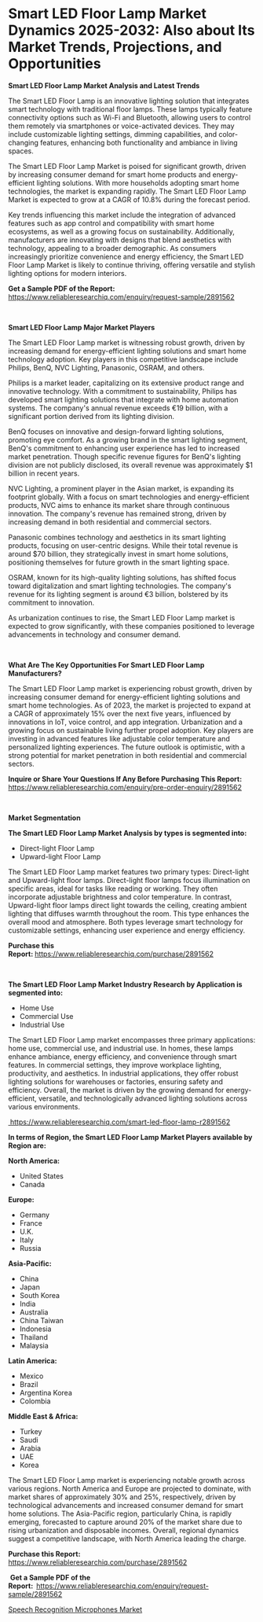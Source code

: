 <p><h1>Smart LED Floor Lamp Market Dynamics 2025-2032: Also about Its Market Trends, Projections, and Opportunities</h1></p><p><strong>Smart LED Floor Lamp Market Analysis and Latest Trends</strong></p>
<p><p>The Smart LED Floor Lamp is an innovative lighting solution that integrates smart technology with traditional floor lamps. These lamps typically feature connectivity options such as Wi-Fi and Bluetooth, allowing users to control them remotely via smartphones or voice-activated devices. They may include customizable lighting settings, dimming capabilities, and color-changing features, enhancing both functionality and ambiance in living spaces.</p><p>The Smart LED Floor Lamp Market is poised for significant growth, driven by increasing consumer demand for smart home products and energy-efficient lighting solutions. With more households adopting smart home technologies, the market is expanding rapidly. The Smart LED Floor Lamp Market is expected to grow at a CAGR of 10.8% during the forecast period. </p><p>Key trends influencing this market include the integration of advanced features such as app control and compatibility with smart home ecosystems, as well as a growing focus on sustainability. Additionally, manufacturers are innovating with designs that blend aesthetics with technology, appealing to a broader demographic. As consumers increasingly prioritize convenience and energy efficiency, the Smart LED Floor Lamp Market is likely to continue thriving, offering versatile and stylish lighting options for modern interiors.</p></p>
<p><strong>Get a Sample PDF of the Report:&nbsp;</strong> <a href="https://www.reliableresearchiq.com/enquiry/request-sample/2891562?utm_campaign=2297&utm_medium=2&utm_source=Github&utm_content=ia&utm_term=14032025&utm_id=smart-led-floor-lamp">https://www.reliableresearchiq.com/enquiry/request-sample/2891562</a></p>
<p>&nbsp;</p>
<p><strong>Smart LED Floor Lamp Major Market Players</strong></p>
<p><p>The Smart LED Floor Lamp market is witnessing robust growth, driven by increasing demand for energy-efficient lighting solutions and smart home technology adoption. Key players in this competitive landscape include Philips, BenQ, NVC Lighting, Panasonic, OSRAM, and others.</p><p>Philips is a market leader, capitalizing on its extensive product range and innovative technology. With a commitment to sustainability, Philips has developed smart lighting solutions that integrate with home automation systems. The company's annual revenue exceeds €19 billion, with a significant portion derived from its lighting division.</p><p>BenQ focuses on innovative and design-forward lighting solutions, promoting eye comfort. As a growing brand in the smart lighting segment, BenQ's commitment to enhancing user experience has led to increased market penetration. Though specific revenue figures for BenQ's lighting division are not publicly disclosed, its overall revenue was approximately $1 billion in recent years.</p><p>NVC Lighting, a prominent player in the Asian market, is expanding its footprint globally. With a focus on smart technologies and energy-efficient products, NVC aims to enhance its market share through continuous innovation. The company's revenue has remained strong, driven by increasing demand in both residential and commercial sectors.</p><p>Panasonic combines technology and aesthetics in its smart lighting products, focusing on user-centric designs. While their total revenue is around $70 billion, they strategically invest in smart home solutions, positioning themselves for future growth in the smart lighting space.</p><p>OSRAM, known for its high-quality lighting solutions, has shifted focus toward digitalization and smart lighting technologies. The company's revenue for its lighting segment is around €3 billion, bolstered by its commitment to innovation.</p><p>As urbanization continues to rise, the Smart LED Floor Lamp market is expected to grow significantly, with these companies positioned to leverage advancements in technology and consumer demand.</p></p>
<p>&nbsp;</p>
<p><strong>What Are The Key Opportunities For Smart LED Floor Lamp Manufacturers?</strong></p>
<p><p>The Smart LED Floor Lamp market is experiencing robust growth, driven by increasing consumer demand for energy-efficient lighting solutions and smart home technologies. As of 2023, the market is projected to expand at a CAGR of approximately 15% over the next five years, influenced by innovations in IoT, voice control, and app integration. Urbanization and a growing focus on sustainable living further propel adoption. Key players are investing in advanced features like adjustable color temperature and personalized lighting experiences. The future outlook is optimistic, with a strong potential for market penetration in both residential and commercial sectors.</p></p>
<p><strong>Inquire or Share Your Questions If Any Before Purchasing This Report:</strong> <a href="https://www.reliableresearchiq.com/enquiry/pre-order-enquiry/2891562?utm_campaign=2297&utm_medium=2&utm_source=Github&utm_content=ia&utm_term=14032025&utm_id=smart-led-floor-lamp">https://www.reliableresearchiq.com/enquiry/pre-order-enquiry/2891562</a></p>
<p>&nbsp;</p>
<p><strong>Market Segmentation</strong></p>
<p><strong>The Smart LED Floor Lamp Market Analysis by types is segmented into:</strong></p>
<p><ul><li>Direct-light Floor Lamp</li><li>Upward-light Floor Lamp</li></ul></p>
<p><p>The Smart LED Floor Lamp market features two primary types: Direct-light and Upward-light floor lamps. Direct-light floor lamps focus illumination on specific areas, ideal for tasks like reading or working. They often incorporate adjustable brightness and color temperature. In contrast, Upward-light floor lamps direct light towards the ceiling, creating ambient lighting that diffuses warmth throughout the room. This type enhances the overall mood and atmosphere. Both types leverage smart technology for customizable settings, enhancing user experience and energy efficiency.</p></p>
<p><strong>Purchase this Report:&nbsp;</strong><a href="https://www.reliableresearchiq.com/purchase/2891562?utm_campaign=2297&utm_medium=2&utm_source=Github&utm_content=ia&utm_term=14032025&utm_id=smart-led-floor-lamp">https://www.reliableresearchiq.com/purchase/2891562</a></p>
<p>&nbsp;</p>
<p><strong>The Smart LED Floor Lamp Market Industry Research by Application is segmented into:</strong></p>
<p><ul><li>Home Use</li><li>Commercial Use</li><li>Industrial Use</li></ul></p>
<p><p>The Smart LED Floor Lamp market encompasses three primary applications: home use, commercial use, and industrial use. In homes, these lamps enhance ambiance, energy efficiency, and convenience through smart features. In commercial settings, they improve workplace lighting, productivity, and aesthetics. In industrial applications, they offer robust lighting solutions for warehouses or factories, ensuring safety and efficiency. Overall, the market is driven by the growing demand for energy-efficient, versatile, and technologically advanced lighting solutions across various environments.</p></p>
<p><a href="https://www.reliableresearchiq.com/smart-led-floor-lamp-r2891562?utm_campaign=2297&utm_medium=2&utm_source=Github&utm_content=ia&utm_term=14032025&utm_id=smart-led-floor-lamp">&nbsp;https://www.reliableresearchiq.com/smart-led-floor-lamp-r2891562</a></p>
<p><strong>In terms of Region, the Smart LED Floor Lamp Market Players available by Region are:</strong></p>
<p>
    <p> <strong> North America: </strong>
        <ul>
            <li>United States</li>
            <li>Canada</li>
        </ul>
        </p> 
    <p> <strong> Europe: </strong>
        <ul>
            <li>Germany</li>
            <li>France</li>
            <li>U.K.</li>
            <li>Italy</li>
            <li>Russia</li>
        </ul>
        </p> 
    <p> <strong> Asia-Pacific: </strong>
        <ul>
            <li>China</li>
            <li>Japan</li>
            <li>South Korea</li>
            <li>India</li>
            <li>Australia</li>
            <li>China Taiwan</li>
            <li>Indonesia</li>
            <li>Thailand</li>
            <li>Malaysia</li>
        </ul>
        </p> 
    <p> <strong> Latin America: </strong>
        <ul>
            <li>Mexico</li>
            <li>Brazil</li>
            <li>Argentina Korea</li>
            <li>Colombia</li>
        </ul>
        </p> 
    <p> <strong> Middle East & Africa: </strong>
        <ul>
            <li>Turkey</li>
            <li>Saudi</li>
            <li>Arabia</li>
            <li>UAE</li>
            <li>Korea</li>
        </ul>
    </p>
    </p>
<p><p>The Smart LED Floor Lamp market is experiencing notable growth across various regions. North America and Europe are projected to dominate, with market shares of approximately 30% and 25%, respectively, driven by technological advancements and increased consumer demand for smart home solutions. The Asia-Pacific region, particularly China, is rapidly emerging, forecasted to capture around 20% of the market share due to rising urbanization and disposable incomes. Overall, regional dynamics suggest a competitive landscape, with North America leading the charge.</p></p>
<p><strong>Purchase this Report: </strong><a href="https://www.reliableresearchiq.com/purchase/2891562?utm_campaign=2297&utm_medium=2&utm_source=Github&utm_content=ia&utm_term=14032025&utm_id=smart-led-floor-lamp">https://www.reliableresearchiq.com/purchase/2891562</a></p>
<p>&nbsp;<strong>Get a Sample PDF of the Report:&nbsp;&nbsp;</strong><a href="https://www.reliableresearchiq.com/enquiry/request-sample/2891562?utm_campaign=2297&utm_medium=2&utm_source=Github&utm_content=ia&utm_term=14032025&utm_id=smart-led-floor-lamp">https://www.reliableresearchiq.com/enquiry/request-sample/2891562</a></p>
<p><strong></strong></p>
<p><p><a href="https://github.com/AngelaWalsh696/Market-Research-Report-List-1/blob/main/speech-recognition-microphones-market.md?utm_campaign=2297&utm_medium=2&utm_source=Github&utm_content=ia&utm_term=14032025&utm_id=smart-led-floor-lamp">Speech Recognition Microphones Market</a></p></p>